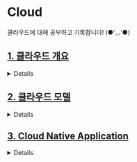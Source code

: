 # Cloud

클라우드에 대해 공부하고 기록합니다! (●'◡'●)

## [1. 클라우드 개요](Outline.md)

<details>
    <summary> Details </summary>

<!-- summary 아래 한칸 공백 두고 내용 삽입 -->
- [클라우드 컴퓨팅이란?](./Outline.md#%ED%81%B4%EB%9D%BC%EC%9A%B0%EB%93%9C-%EC%BB%B4%ED%93%A8%ED%8C%85%EC%9D%B4%EB%9E%80)
- [클라우드 특징](./Outline.md#%ED%81%B4%EB%9D%BC%EC%9A%B0%EB%93%9C-%ED%8A%B9%EC%A7%95)
- [클라우드 유용성](./Outline.md#%ED%81%B4%EB%9D%BC%EC%9A%B0%EB%93%9C-%EC%9C%A0%EC%9A%A9%EC%84%B1)

</details>

## [2. 클라우드 모델](Cloud_Model.md)

<details>
    <summary> Details </summary>

<!-- summary 아래 한칸 공백 두고 내용 삽입 -->
- [IaaS](https://github.com/Jiyooung/Computer_Science/blob/main/Cloud/Cloud_Model.md#iaas---infrastructure-as-a-service)
- [PaaS](https://github.com/Jiyooung/Computer_Science/blob/main/Cloud/Cloud_Model.md#paas---platform-as-a-service)
- [SaaS](https://github.com/Jiyooung/Computer_Science/blob/main/Cloud/Cloud_Model.md#saas---software-as-a-service)

</details>

## [3. Cloud Native Application](Cloud_Native_Application.md)
<details>
    <summary> Details </summary>

<!-- summary 아래 한칸 공백 두고 내용 삽입 -->
- [Native application](https://github.com/Jiyooung/Computer_Science/blob/main/Cloud/Cloud_Native_Application.md#native-application-desk-top)
- [Web application](https://github.com/Jiyooung/Computer_Science/blob/main/Cloud/Cloud_Native_Application.md#web-application-)
- [Cloud Native Application](https://github.com/Jiyooung/Computer_Science/blob/main/Cloud/Cloud_Native_Application.md#cloud-native-application)

</details>
